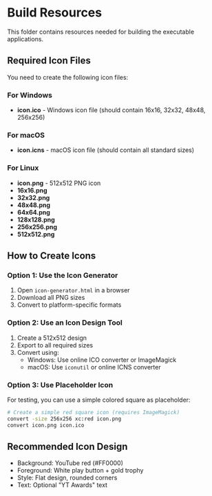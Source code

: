 # Build Resources

This folder contains resources needed for building the executable applications.

## Required Icon Files

You need to create the following icon files:

### For Windows
- **icon.ico** - Windows icon file (should contain 16x16, 32x32, 48x48, 256x256)

### For macOS
- **icon.icns** - macOS icon file (should contain all standard sizes)

### For Linux
- **icon.png** - 512x512 PNG icon
- **16x16.png**
- **32x32.png**
- **48x48.png**
- **64x64.png**
- **128x128.png**
- **256x256.png**
- **512x512.png**

## How to Create Icons

### Option 1: Use the Icon Generator
1. Open `icon-generator.html` in a browser
2. Download all PNG sizes
3. Convert to platform-specific formats

### Option 2: Use an Icon Design Tool
1. Create a 512x512 design
2. Export to all required sizes
3. Convert using:
   - Windows: Use online ICO converter or ImageMagick
   - macOS: Use `iconutil` or online ICNS converter

### Option 3: Use Placeholder Icon
For testing, you can use a simple colored square as placeholder:
```bash
# Create a simple red square icon (requires ImageMagick)
convert -size 256x256 xc:red icon.png
convert icon.png icon.ico
```

## Recommended Icon Design
- Background: YouTube red (#FF0000)
- Foreground: White play button + gold trophy
- Style: Flat design, rounded corners
- Text: Optional "YT Awards" text